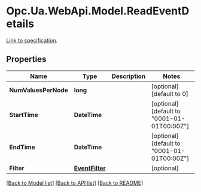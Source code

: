 # Opc.Ua.WebApi.Model.ReadEventDetails
[Link to specification](https://reference.opcfoundation.org/v105/Core/docs/Part11/6.5.2/#6.5.2.1).

## Properties

Name | Type | Description | Notes
------------ | ------------- | ------------- | -------------
**NumValuesPerNode** | **long** |  | [optional] [default to 0]
**StartTime** | **DateTime** |  | [optional] [default to "0001-01-01T00:00Z"]
**EndTime** | **DateTime** |  | [optional] [default to "0001-01-01T00:00Z"]
**Filter** | [**EventFilter**](EventFilter.md) |  | [optional] 

[[Back to Model list]](../README.md#documentation-for-models) [[Back to API list]](../README.md#documentation-for-api-endpoints) [[Back to README]](../README.md)

